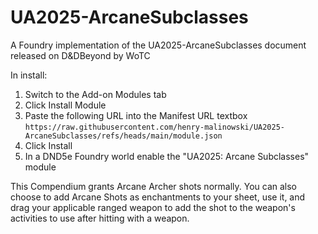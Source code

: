 # UA2025-ArcaneSubclasses
A Foundry implementation of the UA2025-ArcaneSubclasses document released on D&amp;DBeyond by WoTC

In install:
1. Switch to the Add-on Modules tab
2. Click Install Module
3. Paste the following URL into the Manifest URL textbox `https://raw.githubusercontent.com/henry-malinowski/UA2025-ArcaneSubclasses/refs/heads/main/module.json`
4. Click Install
5. In a DND5e Foundry world enable the "UA2025: Arcane Subclasses" module

This Compendium grants Arcane Archer shots normally. You can also choose to add Arcane Shots as enchantments to your sheet, use it, and drag your applicable ranged weapon to add the shot to the weapon's activities to use after hitting with a weapon.